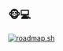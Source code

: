## 🐵💻

[![roadmap.sh](https://roadmap.sh/card/wide/67128896791f57dd60c58669?variant=dark&roadmaps=git-github%2Clinux%2Cjavascript%2Cblockchain)](https://roadmap.sh)
